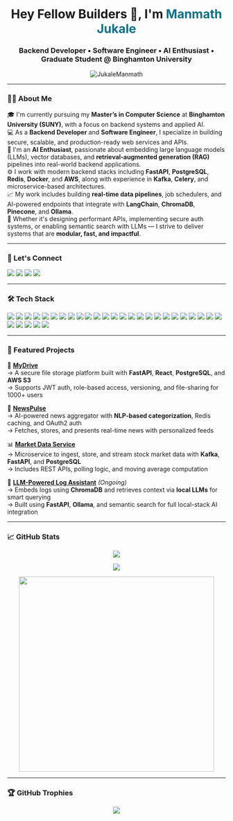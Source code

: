 <h1 align="center">Hey Fellow Builders 👋, I'm <span style="color:#0b7285;">Manmath Jukale</span></h1>
<h3 align="center">Backend Developer • Software Engineer • AI Enthusiast • Graduate Student @ Binghamton University</h3>

<p align="center">
  <img src="https://komarev.com/ghpvc/?username=JukaleManmath&label=Profile%20views&color=0e75b6&style=flat" alt="JukaleManmath" />
</p>

---

### 👨‍💻 About Me

🎓 I'm currently pursuing my **Master’s in Computer Science** at **Binghamton University (SUNY)**, with a focus on backend systems and applied AI.  
💻 As a **Backend Developer** and **Software Engineer**, I specialize in building secure, scalable, and production-ready web services and APIs.  
🧠 I'm an **AI Enthusiast**, passionate about embedding large language models (LLMs), vector databases, and **retrieval-augmented generation (RAG)** pipelines into real-world backend applications.  
⚙️ I work with modern backend stacks including **FastAPI**, **PostgreSQL**, **Redis**, **Docker**, and **AWS**, along with experience in **Kafka**, **Celery**, and microservice-based architectures.  
📈 My work includes building **real-time data pipelines**, job schedulers, and AI-powered endpoints that integrate with **LangChain**, **ChromaDB**, **Pinecone**, and **Ollama**.  
🚀 Whether it's designing performant APIs, implementing secure auth systems, or enabling semantic search with LLMs — I strive to deliver systems that are **modular, fast, and impactful**.

---

### 🔗 Let's Connect

<p align="left">
  <a href="mailto:jukalemanmath@gmail.com"><img src="https://img.shields.io/badge/Gmail-D14836?style=for-the-badge&logo=gmail&logoColor=white"/></a>
  <a href="https://www.linkedin.com/in/jukalemanmath"><img src="https://img.shields.io/badge/LinkedIn-0077B5?style=for-the-badge&logo=linkedin&logoColor=white"/></a>
  <a href="https://manmath-jukale-portfolio.vercel.app"><img src="https://img.shields.io/badge/Portfolio-24292e?style=for-the-badge&logo=github&logoColor=white"/></a>
  <a href="https://github.com/JukaleManmath"><img src="https://img.shields.io/badge/GitHub-181717?style=for-the-badge&logo=github&logoColor=white"/></a>
</p>

---

### 🛠️ Tech Stack

<p align="left">
  <!-- Languages -->
  <img src="https://img.shields.io/badge/Python-3776AB?style=flat&logo=python&logoColor=white"/>
  <img src="https://img.shields.io/badge/Java-007396?style=flat&logo=java&logoColor=white"/>
  <img src="https://img.shields.io/badge/C++-00599C?style=flat&logo=c%2B%2B&logoColor=white"/>
  <img src="https://img.shields.io/badge/JavaScript-F7DF1E?style=flat&logo=javascript&logoColor=black"/>
  <img src="https://img.shields.io/badge/TypeScript-3178C6?style=flat&logo=typescript&logoColor=white"/>
  <img src="https://img.shields.io/badge/SQL-4479A1?style=flat&logo=sqlite&logoColor=white"/>

  <!-- Backend Frameworks -->
  <img src="https://img.shields.io/badge/FastAPI-009688?style=flat&logo=fastapi&logoColor=white"/>
  <img src="https://img.shields.io/badge/Flask-000000?style=flat&logo=flask&logoColor=white"/>
  <img src="https://img.shields.io/badge/Django-092E20?style=flat&logo=django&logoColor=white"/>
  <img src="https://img.shields.io/badge/Node.js-339933?style=flat&logo=nodedotjs&logoColor=white"/>
  <img src="https://img.shields.io/badge/Express.js-000000?style=flat&logo=express&logoColor=white"/>

  <!-- Frontend -->
  <img src="https://img.shields.io/badge/React-61DAFB?style=flat&logo=react&logoColor=black"/>
  <img src="https://img.shields.io/badge/HTML5-E34F26?style=flat&logo=html5&logoColor=white"/>
  <img src="https://img.shields.io/badge/CSS3-1572B6?style=flat&logo=css3&logoColor=white"/>

  <!-- Databases & Search -->
  <img src="https://img.shields.io/badge/PostgreSQL-336791?style=flat&logo=postgresql&logoColor=white"/>
  <img src="https://img.shields.io/badge/MySQL-4479A1?style=flat&logo=mysql&logoColor=white"/>
  <img src="https://img.shields.io/badge/MongoDB-47A248?style=flat&logo=mongodb&logoColor=white"/>
  <img src="https://img.shields.io/badge/Redis-DC382D?style=flat&logo=redis&logoColor=white"/>
  <img src="https://img.shields.io/badge/ChromaDB-FF5C35?style=flat&logo=googlechrome&logoColor=white"/>
  <img src="https://img.shields.io/badge/Pinecone-00B8FF?style=flat&logo=apache&logoColor=white"/>

  <!-- DevOps & Infrastructure -->
  <img src="https://img.shields.io/badge/Docker-2496ED?style=flat&logo=docker&logoColor=white"/>
  <img src="https://img.shields.io/badge/GitHub Actions-2088FF?style=flat&logo=githubactions&logoColor=white"/>
  <img src="https://img.shields.io/badge/AWS-232F3E?style=flat&logo=amazonaws&logoColor=white"/>
  <img src="https://img.shields.io/badge/GCP-4285F4?style=flat&logo=googlecloud&logoColor=white"/>

  <!-- Messaging & Background Workers -->
  <img src="https://img.shields.io/badge/Kafka-231F20?style=flat&logo=apachekafka&logoColor=white"/>
  <img src="https://img.shields.io/badge/Celery-37814A?style=flat&logo=celery&logoColor=white"/>

  <!-- AI / LLMs / NLP -->
  <img src="https://img.shields.io/badge/OpenAI-412991?style=flat&logo=openai&logoColor=white"/>
  <img src="https://img.shields.io/badge/LangChain-000000?style=flat&logo=chainlink&logoColor=white"/>
  <img src="https://img.shields.io/badge/Ollama-00B894?style=flat&logo=promptengineering&logoColor=white"/>
  <img src="https://img.shields.io/badge/HuggingFace-FFD21F?style=flat&logo=huggingface&logoColor=black"/>
</p>

---

### 📂 Featured Projects

🚀 [**MyDrive**](https://github.com/JukaleManmath/MyDrive)  
→ A secure file storage platform built with **FastAPI**, **React**, **PostgreSQL**, and **AWS S3**  
→ Supports JWT auth, role-based access, versioning, and file-sharing for 1000+ users

🧠 [**NewsPulse**](https://github.com/JukaleManmath/NewsPulse)  
→ AI-powered news aggregator with **NLP-based categorization**, Redis caching, and OAuth2 auth  
→ Fetches, stores, and presents real-time news with personalized feeds

📊 [**Market Data Service**](https://github.com/JukaleManmath/market-data-service)  
→ Microservice to ingest, store, and stream stock market data with **Kafka**, **FastAPI**, and **PostgreSQL**  
→ Includes REST APIs, polling logic, and moving average computation

🧠 [**LLM-Powered Log Assistant**](https://github.com/JukaleManmath/aibackend-lab) *(Ongoing)*  
→ Embeds logs using **ChromaDB** and retrieves context via **local LLMs** for smart querying  
→ Built using **FastAPI**, **Ollama**, and semantic search for full local-stack AI integration

---

### 📈 GitHub Stats

<p align="center">
  <img src="https://github-readme-stats.vercel.app/api?username=JukaleManmath&show_icons=true&theme=transparent&hide_title=true" />
</p>
<p align="center">
  <img src="https://github-readme-streak-stats.herokuapp.com/?user=JukaleManmath&theme=transparent" />
</p>
<p align="center">
  <img src="https://github-readme-stats.vercel.app/api/top-langs/?username=JukaleManmath&layout=donut&theme=transparent&hide_border=true" width="450px" />
</p>

---

### 🏆 GitHub Trophies

<p align="center">
  <img src="https://github-profile-trophy.vercel.app/?username=JukaleManmath&theme=onedark&no-frame=true&margin-w=10" />
</p>
